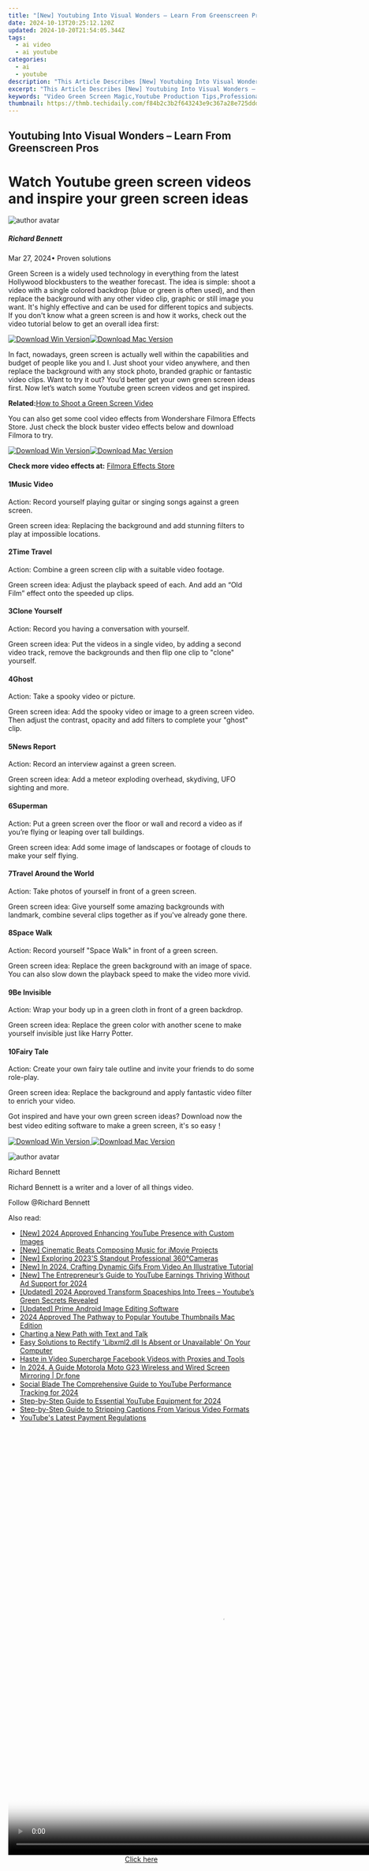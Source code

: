 ```yaml
---
title: "[New] Youtubing Into Visual Wonders – Learn From Greenscreen Pros"
date: 2024-10-13T20:25:12.120Z
updated: 2024-10-20T21:54:05.344Z
tags:
  - ai video
  - ai youtube
categories:
  - ai
  - youtube
description: "This Article Describes [New] Youtubing Into Visual Wonders – Learn From Greenscreen Pros"
excerpt: "This Article Describes [New] Youtubing Into Visual Wonders – Learn From Greenscreen Pros"
keywords: "Video Green Screen Magic,Youtube Production Tips,Professional Greenscreen Techniques,Visual Effects in Videos,Engaging YouTube Content,Pro Video Creation Guide,Immersive Online Media"
thumbnail: https://thmb.techidaily.com/f84b2c3b2f643243e9c367a28e725ddd1d16800a678efc068af4239160ee06bb.jpg
---
```


## Youtubing Into Visual Wonders – Learn From Greenscreen Pros

# Watch Youtube green screen videos and inspire your green screen ideas

![author avatar](https://images.wondershare.com/filmora/article-images/richard-bennett.jpg)

##### Richard Bennett

 Mar 27, 2024• Proven solutions

Green Screen is a widely used technology in everything from the latest Hollywood blockbusters to the weather forecast. The idea is simple: shoot a video with a single colored backdrop (blue or green is often used), and then replace the background with any other video clip, graphic or still image you want. It's highly effective and can be used for different topics and subjects. If you don't know what a green screen is and how it works, check out the video tutorial below to get an overall idea first:

[![Download Win Version](https://images.wondershare.com/filmora/guide/download-btn-win.jpg)](https://tools.techidaily.com/wondershare/filmora/download/)[![Download Mac Version](https://images.wondershare.com/filmora/guide/download-btn-mac.jpg)](https://tools.techidaily.com/wondershare/filmora/download/)

In fact, nowadays, green screen is actually well within the capabilities and budget of people like you and I. Just shoot your video anywhere, and then replace the background with any stock photo, branded graphic or fantastic video clips. Want to try it out? You’d better get your own green screen ideas first. Now let’s watch some Youtube green screen videos and get inspired.

**Related:**[How to Shoot a Green Screen Video](https://tools.techidaily.com/wondershare/filmora/download/)

You can also get some cool video effects from Wondershare Filmora Effects Store. Just check the block buster video effects below and download Filmora to try.

[![Download Win Version](https://images.wondershare.com/filmora/guide/download-btn-win.jpg)](https://tools.techidaily.com/wondershare/filmora/download/)[![Download Mac Version](https://images.wondershare.com/filmora/guide/download-btn-mac.jpg)](https://tools.techidaily.com/wondershare/filmora/download/)

**Check more video effects at:** [Filmora Effects Store](https://tools.techidaily.com/wondershare/filmora/download/)

#### 1Music Video

Action: Record yourself playing guitar or singing songs against a green screen.

Green screen idea: Replacing the background and add stunning filters to play at impossible locations.

#### 2Time Travel

Action: Combine a green screen clip with a suitable video footage.

Green screen idea: Adjust the playback speed of each. And add an “Old Film” effect onto the speeded up clips.

#### 3Clone Yourself

Action: Record you having a conversation with yourself.

Green screen idea: Put the videos in a single video, by adding a second video track, remove the backgrounds and then flip one clip to "clone" yourself.

#### 4Ghost

Action: Take a spooky video or picture.

Green screen idea: Add the spooky video or image to a green screen video. Then adjust the contrast, opacity and add filters to complete your "ghost" clip.

#### 5News Report

Action: Record an interview against a green screen.

Green screen idea: Add a meteor exploding overhead, skydiving, UFO sighting and more.

#### 6Superman

Action: Put a green screen over the floor or wall and record a video as if you’re flying or leaping over tall buildings.

Green screen idea: Add some image of landscapes or footage of clouds to make your self flying.

#### 7Travel Around the World

Action: Take photos of yourself in front of a green screen.

Green screen idea: Give yourself some amazing backgrounds with landmark, combine several clips together as if you've already gone there.

#### 8Space Walk

Action: Record yourself "Space Walk" in front of a green screen.

Green screen idea: Replace the green background with an image of space. You can also slow down the playback speed to make the video more vivid.

#### 9Be Invisible

Action: Wrap your body up in a green cloth in front of a green backdrop.

Green screen idea: Replace the green color with another scene to make yourself invisible just like Harry Potter.

#### 10Fairy Tale

Action: Create your own fairy tale outline and invite your friends to do some role-play.

Green screen idea: Replace the background and apply fantastic video filter to enrich your video.

Got inspired and have your own green screen ideas? Download now the best video editing software to make a green screen, it's so easy！

[![Download Win Version](https://images.wondershare.com/filmora/guide/download-btn-win.jpg) ](https://tools.techidaily.com/wondershare/filmora/download/) [![Download Mac Version](https://images.wondershare.com/filmora/guide/download-btn-mac.jpg) ](https://tools.techidaily.com/wondershare/filmora/download/)

![author avatar](https://images.wondershare.com/filmora/article-images/richard-bennett.jpg)

Richard Bennett

Richard Bennett is a writer and a lover of all things video.

Follow @Richard Bennett

<ins class="adsbygoogle"
     style="display:block"
     data-ad-format="autorelaxed"
     data-ad-client="ca-pub-7571918770474297"
     data-ad-slot="1223367746"></ins>

<ins class="adsbygoogle"
     style="display:block"
     data-ad-client="ca-pub-7571918770474297"
     data-ad-slot="8358498916"
     data-ad-format="auto"
     data-full-width-responsive="true"></ins>

<span class="atpl-alsoreadstyle">Also read:</span>
<div><ul>
<li><a href="https://facebook-video-share.techidaily.com/new-2024-approved-enhancing-youtube-presence-with-custom-images/"><u>[New] 2024 Approved Enhancing YouTube Presence with Custom Images</u></a></li>
<li><a href="https://extra-resources.techidaily.com/new-cinematic-beats-composing-music-for-imovie-projects/"><u>[New] Cinematic Beats Composing Music for iMovie Projects</u></a></li>
<li><a href="https://some-knowledge.techidaily.com/new-exploring-2023s-standout-professional-360cameras/"><u>[New] Exploring 2023'S Standout Professional 360°Cameras</u></a></li>
<li><a href="https://youtube-data.techidaily.com/n-2024-crafting-dynamic-gifs-from-video-an-illustrative-tutorial/"><u>[New] In 2024, Crafting Dynamic Gifs From Video An Illustrative Tutorial</u></a></li>
<li><a href="https://youtube-data.techidaily.com/he-entrepreneurs-guide-to-youtube-earnings-thriving-without-ad-support-for-2024/"><u>[New] The Entrepreneur’s Guide to YouTube Earnings Thriving Without Ad Support for 2024</u></a></li>
<li><a href="https://youtube-data.techidaily.com/88088134-updated-2024-approved-transform-spaceships-into-trees-youtubes-green-secrets-revealed/"><u>[Updated] 2024 Approved Transform Spaceships Into Trees – Youtube’s Green Secrets Revealed</u></a></li>
<li><a href="https://extra-support.techidaily.com/updated-prime-android-image-editing-software/"><u>[Updated] Prime Android Image Editing Software</u></a></li>
<li><a href="https://youtube-data.techidaily.com/approved-the-pathway-to-popular-youtube-thumbnails-mac-edition/"><u>2024 Approved The Pathway to Popular Youtube Thumbnails Mac Edition</u></a></li>
<li><a href="https://tech-savvy.techidaily.com/charting-a-new-path-with-text-and-talk/"><u>Charting a New Path with Text and Talk</u></a></li>
<li><a href="https://techno-recovery.techidaily.com/easy-solutions-to-rectify-libxml2dll-is-absent-or-unavailable-on-your-computer/"><u>Easy Solutions to Rectify 'Libxml2.dll Is Absent or Unavailable' On Your Computer</u></a></li>
<li><a href="https://extra-resources.techidaily.com/haste-in-video-supercharge-facebook-videos-with-proxies-and-tools/"><u>Haste in Video Supercharge Facebook Videos with Proxies and Tools</u></a></li>
<li><a href="https://screen-mirror.techidaily.com/in-2024-a-guide-motorola-moto-g23-wireless-and-wired-screen-mirroring-drfone-by-drfone-android/"><u>In 2024, A Guide Motorola Moto G23 Wireless and Wired Screen Mirroring | Dr.fone</u></a></li>
<li><a href="https://youtube-data.techidaily.com/l-blade-the-comprehensive-guide-to-youtube-performance-tracking-for-2024/"><u>Social Blade The Comprehensive Guide to YouTube Performance Tracking for 2024</u></a></li>
<li><a href="https://youtube-data.techidaily.com/by-step-guide-to-essential-youtube-equipment-for-2024/"><u>Step-by-Step Guide to Essential YouTube Equipment for 2024</u></a></li>
<li><a href="https://some-knowledge.techidaily.com/step-by-step-guide-to-stripping-captions-from-various-video-formats/"><u>Step-by-Step Guide to Stripping Captions From Various Video Formats</u></a></li>
<li><a href="https://youtube-data.techidaily.com/bes-latest-payment-regulations/"><u>YouTube's Latest Payment Regulations</u></a></li>
</ul></div>

<!-- affiliate ads begin -->
<span id="1484963">
					<video width="864" height="864" style="cursor:pointer"
           poster="//a.impactradius-go.com/display-clicktoplayimage/1484963.png"
           onclick="if(!this.playClicked){this.play();this.setAttribute('controls',true);this.playClicked=true;}">
	   <source src="//a.impactradius-go.com/display-ad/16446-1484963">
	   <img src="//a.impactradius-go.com/display-clicktoplayimage/1484963.png" style="border: none; height: 100%; width: 100%; object-fit: contain">
	</video>
	<div style="width:540px;text-align:center"><a href="javascript:window.open(decodeURIComponent('https%3A%2F%2Flaganoo.pxf.io%2Fc%2F5597632%2F1484963%2F16446'), '_blank');void(0);">Click here</a></div>
</span>
<img height="0" width="0" src="https://imp.pxf.io/i/5597632/1484963/16446" style="position:absolute;visibility:hidden;" border="0" />
<!-- affiliate ads end -->

